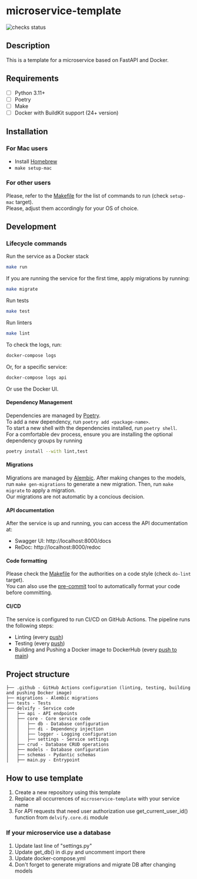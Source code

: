 # microservice-template

![checks status](https://github.com/delvify-assessment/microservice-template/actions/workflows/pr.yml/badge.svg)

## Description

This is a template for a microservice based on FastAPI and Docker.

## Requirements

- [ ] Python 3.11+
- [ ] Poetry
- [ ] Make
- [ ] Docker with BuildKit support (24+ version)

## Installation

### For Mac users

* Install [Homebrew](https://brew.sh/)
* `make setup-mac`

### For other users

Please, refer to the [Makefile](Makefile) for the list of commands to run (check `setup-mac` target).  
Please, adjust them accordingly for your OS of choice.

## Development

### Lifecycle commands

Run the service as a Docker stack

```bash
make run 
```

If you are running the service for the first time, apply migrations by running:

```bash
make migrate
```

Run tests

```bash
make test
```

Run linters

```bash
make lint
```

To check the logs, run:

```bash
docker-compose logs
```

Or, for a specific service:

```bash
docker-compose logs api
```

Or use the Docker UI.

#### Dependency Management

Dependencies are managed by [Poetry](https://python-poetry.org/).     
To add a new dependency, run `poetry add <package-name>`.  
To start a new shell with the dependencies installed, run `poetry shell`.  
For a comfortable dev process, ensure you are installing the optional dependency groups by running

```bash
poetry install --with lint,test
```

#### Migrations

Migrations are managed by [Alembic](https://alembic.sqlalchemy.org/en/latest/).
After making changes to the models, run `make gen-migrations` to generate a new migration.
Then, run `make migrate` to apply a migration.  
Our migrations are not automatic by a concious decision.

#### API documentation

After the service is up and running, you can access the API documentation at:

* Swagger UI: http://localhost:8000/docs
* ReDoc: http://localhost:8000/redoc

#### Code formatting

Please check the [Makefile](Makefile) for the authorities on a code style (check `do-lint` target).  
You can also use the [pre-commit](https://pre-commit.com/) tool to automatically format your code before committing.

#### CI/CD

The service is configured to run CI/CD on GitHub Actions.
The pipeline runs the following steps:

* Linting (every [push](.github/workflows/pr.yml))
* Testing (every [push](.github/workflows/pr.yml))
* Building and Pushing a Docker image to DockerHub (every [push to main](.github/workflows/deploy.yml))

## Project structure

```
├── .github - GitHub Actions configuration (linting, testing, building and pushing Docker image)
├── migrations - Alembic migrations
├── tests - Tests
├── delvify - Service code
│   ├── api - API endpoints
│   ├── core - Core service code
│   │   ├── db - Database configuration
│   │   ├── di - Dependency injection
│   │   ├── logger - Logging configuration
│   │   ├── settings - Service settings
│   ├── crud - Database CRUD operations
│   ├── models - Database configuration
│   ├── schemas - Pydantic schemas
│   ├── main.py - Entrypoint
```

## How to use template

1. Create a new repository using this template
2. Replace all occurrences of `microservice-template` with your service name
3. For API requests that need user authorization use get_current_user_id() function from `delvify.core.di` module

### If your microservice use a database

1. Update last line of "settings.py"
2. Update get_db() in di.py and uncomment import there
3. Update docker-compose.yml
4. Don't forget to generate migrations and migrate DB after changing models
